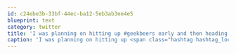 ```yaml
---
id: c24ebe3b-33bf-44ec-ba12-5eb3ab3ee4e5
blueprint: text
category: twitter
title: 'I was planning on hitting up #geekbeers early and then heading to Knox afterward if anyone else is interested'
caption: 'I was planning on hitting up <span class="hashtag hashtag_local">#<a href="http://tweettemp.darylchymko.ca/?tag=geekbeers">geekbeers</a> early and then heading to Knox afterward if anyone else is interested'
---
```

